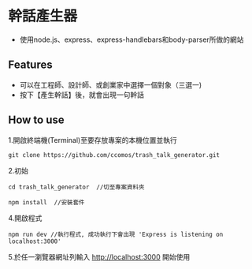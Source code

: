 # 幹話產生器
 - 使用node.js、express、express-handlebars和body-parser所做的網站

## Features
 - 可以在工程師、設計師、或創業家中選擇一個對象（三選一)
 - 按下【產生幹話】後，就會出現一句幹話

## How to use
1.開啟終端機(Terminal)至要存放專案的本機位置並執行

```
git clone https://github.com/ccomos/trash_talk_generator.git
```

2.初始

```
cd trash_talk_generator  //切至專案資料夾
```

```
npm install  //安裝套件
```

4.開啟程式

```
npm run dev //執行程式, 成功執行下會出現 'Express is listening on localhost:3000'
```

5.於任一瀏覽器網址列輸入 [http://localhost:3000](http://localhost:3000) 開始使用